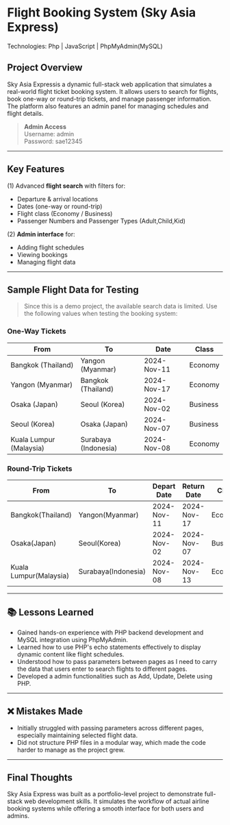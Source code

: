 # Flight Booking System (Sky Asia Express) 
Technologies: Php | JavaScript | PhpMyAdmin(MySQL)

## Project Overview
Sky Asia Expressis a dynamic full-stack web application that simulates a real-world flight ticket booking system. It allows users to search for flights, book one-way or round-trip tickets, and manage passenger information. The platform also features an admin panel for managing schedules and flight details.
> **Admin Access**  
Username: admin  
Password: sae12345

---

## Key Features
(1) Advanced **flight search** with filters for:
  - Departure & arrival locations
  - Dates (one-way or round-trip)
  - Flight class (Economy / Business)
  - Passenger Numbers and Passenger Types (Adult,Child,Kid)
    
(2) **Admin interface** for:
  - Adding flight schedules
  - Viewing bookings
  - Managing flight data
    
---

## Sample Flight Data for Testing

> Since this is a demo project, the available search data is limited. Use the following values when testing the booking system:

### One-Way Tickets
| From | To | Date | Class |
|------|----|------|-------|
| Bangkok (Thailand) | Yangon (Myanmar) | 2024-Nov-11 | Economy |
| Yangon (Myanmar) | Bangkok (Thailand) | 2024-Nov-17 | Economy |
| Osaka (Japan) | Seoul (Korea) | 2024-Nov-02 | Business |
| Seoul (Korea) | Osaka (Japan) | 2024-Nov-07 | Business |
| Kuala Lumpur (Malaysia) | Surabaya (Indonesia) | 2024-Nov-08 | Economy |

### Round-Trip Tickets
| From | To | Depart Date | Return Date | Class |
|------|----|-------------|-------------|-------|
| Bangkok(Thailand) | Yangon(Myanmar) | 2024-Nov-11 | 2024-Nov-17 | Economy |
| Osaka(Japan)| Seoul(Korea) | 2024-Nov-02 | 2024-Nov-07 | Business |
| Kuala Lumpur(Malaysia) | Surabaya(Indonesia) | 2024-Nov-08 | 2024-Nov-13 | Economy |

---

## 📚 Lessons Learned
- Gained hands-on experience with PHP backend development and MySQL integration using PhpMyAdmin.
- Learned how to use PHP's echo statements effectively to display dynamic content like flight schedules.
- Understood how to pass parameters between pages as I need to carry the data that users enter to search flights to different pages.
- Developed a admin functionalities such as Add, Update, Delete using PHP.
  
---

## ❌ Mistakes Made
- Initially struggled with passing parameters across different pages, especially maintaining selected flight data.
- Did not structure PHP files in a modular way, which made the code harder to manage as the project grew.

---

## Final Thoughts
Sky Asia Express was built as a portfolio-level project to demonstrate full-stack web development skills. It simulates the workflow of actual airline booking systems while offering a smooth interface for both users and admins.

